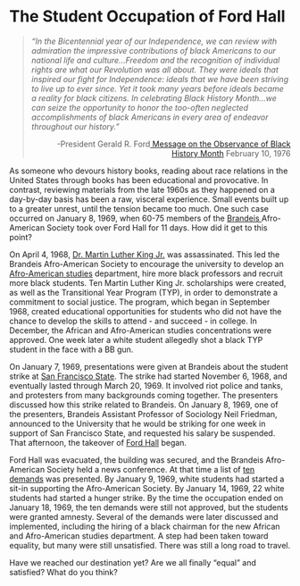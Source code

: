 # The Student Occupation of Ford Hall

<blockquote>
<p style="text-align: left;"><em>“In the Bicentennial year of our
Independence, we can review with admiration the impressive contributions of
black Americans to our national life and culture...Freedom and the recognition
of individual rights are what our Revolution was all about. They were ideals
that inspired our fight for Independence: ideals that we have been striving to
live up to ever since. Yet it took many years before ideals became a reality
for black citizens. In celebrating Black History Month...we can seize the
opportunity to honor the too-often neglected accomplishments of black
Americans in every area of endeavor throughout our
history.”</em></p>
<p dir="ltr" style="text-align: right;">-President Gerald R. Ford<a
href="http://www.ford.utexas.edu/library/speeches/760074.htm">
Message on the Observance of Black History
Month</a>
February 10,
1976</p>
</blockquote>
As someone who devours history books, reading about race relations in the
United States through books has been educational and provocative. In contrast,
reviewing materials from the late 1960s as they happened on a day-by-day basis
has been a raw, visceral experience. Small events built up to a greater
unrest, until the tension became too much. One such case occurred on January
8, 1969, when 60-75 members of the <a
href="http://en.wikipedia.org/wiki/Brandeis_University">Brandeis </a>
Afro-American Society took over Ford Hall for 11 days. How did it get to this
point?

On April 4, 1968, <a
href="http://en.wikipedia.org/wiki/Martin_Luther_King,_Jr.">Dr. Martin Luther
King Jr.</a> was assassinated. This led the Brandeis Afro-American Society to
encourage the university to develop an <a
href="http://en.wikipedia.org/wiki/African_american_studies">Afro-American
studies</a> department, hire more black professors and recruit more black
students. Ten Martin Luther King Jr. scholarships were created, as well as the
Transitional Year Program (TYP), in order to demonstrate a commitment to
social justice. The program, which began in September 1968, created
educational opportunities for students who did not have the chance to develop
the skills to attend - and succeed - in college. In December, the African and
Afro-American studies concentrations were approved. One week later a white
student allegedly shot a black TYP student in the face with a BB
gun.

On January 7, 1969, presentations were given at Brandeis about the student
strike at <a
href="http://foundsf.org/index.php?title=San_Francisco_State_Strike">San
Francisco State</a>. The strike had started November 6, 1968, and eventually
lasted through March 20, 1969. It involved riot police and tanks, and
protesters from many backgrounds coming together. The presenters discussed how
this strike related to Brandeis. On January 8, 1969, one of the presenters,
Brandeis Assistant Professor of Sociology Neil Friedman, announced to the
University that he would be striking for one week in support of San Francisco
State, and requested his salary be suspended. That afternoon, the takeover of
<a
href="http://lts.brandeis.edu/research/archives-speccoll/events/ford/gallery/occupation.html">Ford
Hall</a>
began.

Ford Hall was evacuated, the building was secured, and the Brandeis
Afro-American Society held a news conference. At that time a list of <a
href="http://lts.brandeis.edu/research/archives-speccoll/events/ford/occupation/tendemands.html">ten
demands</a> was presented. By January 9, 1969, white students had started a
sit-in supporting the Afro-American Society. By January 14, 1969, 22 white
students had started a hunger strike. By the time the occupation ended on
January 18, 1969, the ten demands were still not approved, but the students
were granted amnesty. Several of the demands were later discussed and
implemented, including the hiring of a black chairman for the new African and
Afro-American studies department. A step had been taken toward equality, but
many were still unsatisfied. There was still a long road to
travel.

Have we reached our destination yet? Are we all finally “equal” and satisfied?
What do you
think?